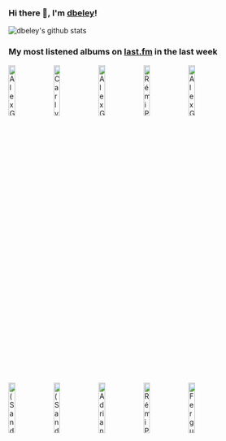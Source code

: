 ### Hi there 👋, I'm [dbeley](https://dbeley.ovh/en)!

![dbeley's github stats](https://github-readme-stats.vercel.app/api?username=dbeley)

### My most listened albums on [last.fm](https://www.last.fm/user/d_beley) in the last week

[<img src='https://lastfm.freetls.fastly.net/i/u/300x300/0b8520054cfd8af493b44a8bed0a2361.jpg' width='16%' height='16%' alt='Alex G - TRICK'>](https://www.last.fm/music/alex%2bg/trick)&nbsp;
[<img src='https://lastfm.freetls.fastly.net/i/u/300x300/c6cced0c3a979cb42a830503c91352c6.jpg' width='16%' height='16%' alt='Carly Rae Jepsen - The Loneliest Time'>](https://www.last.fm/music/carly%2brae%2bjepsen/the%2bloneliest%2btime)&nbsp;
[<img src='https://lastfm.freetls.fastly.net/i/u/300x300/0fb06d94de31102e30dc28b6c23246b5.jpg' width='16%' height='16%' alt='Alex G - House of Sugar'>](https://www.last.fm/music/alex%2bg/house%2bof%2bsugar)&nbsp;
[<img src='https://lastfm.freetls.fastly.net/i/u/300x300/44e21f5f3c05ea2b20b007e6d1467e71.jpg' width='16%' height='16%' alt='Rémi Panossian Trio - Sun Monkey Voltage'>](https://www.last.fm/music/r%25c3%25a9mi%2bpanossian%2btrio/sun%2bmonkey%2bvoltage)&nbsp;
[<img src='https://lastfm.freetls.fastly.net/i/u/300x300/03337c9410154aa74af1e6b23bafa085.jpg' width='16%' height='16%' alt='Alex G - RACE'>](https://www.last.fm/music/alex%2bg/race)&nbsp;
<br>
[<img src='https://lastfm.freetls.fastly.net/i/u/300x300/8bbb31da139345622cb44d2bd5d1cccd.jpg' width='16%' height='16%' alt='(Sandy) Alex G - Beach Music'>](https://www.last.fm/music/%2528sandy%2529%2balex%2bg/beach%2bmusic)&nbsp;
[<img src='https://lastfm.freetls.fastly.net/i/u/300x300/23426eab791af909e42ce5a9ba4a0339.jpg' width='16%' height='16%' alt='(Sandy) Alex G - DSU'>](https://www.last.fm/music/%2528sandy%2529%2balex%2bg/dsu)&nbsp;
[<img src='https://lastfm.freetls.fastly.net/i/u/300x300/934820279aa99f54f7fb7613deae069a.jpg' width='16%' height='16%' alt='Adrianne Lenker - abysskiss'>](https://www.last.fm/music/adrianne%2blenker/abysskiss)&nbsp;
[<img src='https://lastfm.freetls.fastly.net/i/u/300x300/74743fd5eaf50b256ea0876ffe7b5ec8.jpg' width='16%' height='16%' alt='Rémi Panossian Trio - Morning Smile'>](https://www.last.fm/music/r%25c3%25a9mi%2bpanossian%2btrio/morning%2bsmile)&nbsp;
[<img src='https://lastfm.freetls.fastly.net/i/u/300x300/db969a8b37705cd6917130c970ed47f8.jpg' width='16%' height='16%' alt='Fergus McCreadie - Cairn'>](https://www.last.fm/music/fergus%2bmccreadie/cairn)&nbsp;
<br>
